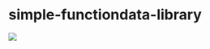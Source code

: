 # simple-functiondata-library
[![](https://jitpack.io/v/Higman/SimpleFunctionDataLibrary.svg)](https://jitpack.io/#Higman/SimpleFunctionDataLibrary)
